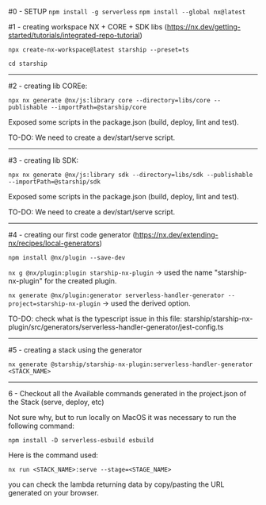 #0 - SETUP
`npm install -g serverless`
`npm install --global nx@latest`

#1 - creating workspace NX + CORE + SDK libs (https://nx.dev/getting-started/tutorials/integrated-repo-tutorial)

`npx create-nx-workspace@latest starship --preset=ts`

`cd starship`

---

#2 - creating lib COREe:

`npx nx generate @nx/js:library core --directory=libs/core --publishable --importPath=@starship/core`

Exposed some scripts in the package.json (build, deploy, lint and test).

TO-DO: We need to create a dev/start/serve script.

---

#3 - creating lib SDK:

`npx nx generate @nx/js:library sdk --directory=libs/sdk --publishable --importPath=@starship/sdk`

Exposed some scripts in the package.json (build, deploy, lint and test).

TO-DO: We need to create a dev/start/serve script.

---

#4 - creating our first code generator (https://nx.dev/extending-nx/recipes/local-generators)

`npm install @nx/plugin --save-dev`

`nx g @nx/plugin:plugin starship-nx-plugin` -> used the name "starship-nx-plugin" for the created plugin.

`nx generate @nx/plugin:generator serverless-handler-generator --project=starship-nx-plugin` -> used the derived option.

TO-DO: check what is the typescript issue in this file:
starship/starship-nx-plugin/src/generators/serverless-handler-generator/jest-config.ts

---

#5 - creating a stack using the generator

`nx generate @starship/starship-nx-plugin:serverless-handler-generator <STACK_NAME>`

---

6 - Checkout all the Available commands generated in the project.json of the Stack (serve, deploy, etc)

Not sure why, but to run locally on MacOS it was necessary to run the following command:

`npm install -D serverless-esbuild esbuild`

Here is the command used:

`nx run <STACK_NAME>:serve --stage=<STAGE_NAME>`

you can check the lambda returning data by copy/pasting the URL generated on your browser.
